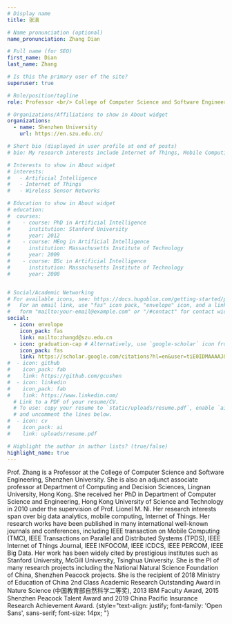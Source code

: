 ```yaml
---
# Display name
title: 张滇

# Name pronunciation (optional)
name_pronunciation: Zhang Dian

# Full name (for SEO)
first_name: Dian
last_name: Zhang

# Is this the primary user of the site?
superuser: true

# Role/position/tagline
role: Professor <br/> College of Computer Science and Software Engineering

# Organizations/Affiliations to show in About widget
organizations:
  - name: Shenzhen University
    url: https://en.szu.edu.cn/

# Short bio (displayed in user profile at end of posts)
# bio: My research interests include Internet of Things, Mobile Computing and Wireless Sensor Networks.

# Interests to show in About widget
# interests:
#   - Artificial Intelligence
#   - Internet of Things
#   - Wireless Sensor Networks

# Education to show in About widget
# education:
#  courses:
#    - course: PhD in Artificial Intelligence
#      institution: Stanford University
#      year: 2012
#    - course: MEng in Artificial Intelligence
#      institution: Massachusetts Institute of Technology
#      year: 2009
#    - course: BSc in Artificial Intelligence
#      institution: Massachusetts Institute of Technology
#      year: 2008


# Social/Academic Networking
# For available icons, see: https://docs.hugoblox.com/getting-started/page-builder/#icons
#   For an email link, use "fas" icon pack, "envelope" icon, and a link in the
#   form "mailto:your-email@example.com" or "/#contact" for contact widget.
social:
  - icon: envelope
    icon_pack: fas
    link: mailto:zhangd@szu.edu.cn
  - icon: graduation-cap # Alternatively, use `google-scholar` icon from `ai` icon pack
    icon_pack: fas
    link: https://scholar.google.com/citations?hl=en&user=tiE0IDMAAAAJ&view_op=list_works&sortby=pubdate
#  - icon: github
#    icon_pack: fab
#    link: https://github.com/gcushen
#  - icon: linkedin
#    icon_pack: fab
#    link: https://www.linkedin.com/
  # Link to a PDF of your resume/CV.
  # To use: copy your resume to `static/uploads/resume.pdf`, enable `ai` icons in `params.yaml`,
  # and uncomment the lines below.
#  - icon: cv
#    icon_pack: ai
#    link: uploads/resume.pdf

# Highlight the author in author lists? (true/false)
highlight_name: true
---
```


Prof. Zhang is a Professor at the College of Computer Science and Software Engineering, Shenzhen University. She is also an adjunct associate professor at Department of Computing and Decision Sciences, Lingnan University, Hong Kong. She received her PhD in Department of Computer Science and Engineering, Hong Kong University of Science and Technology in 2010 under the supervision of Prof. Lionel M. Ni. Her research interests span over big data analytics, mobile computing, Internet of Things. Her research works have been published in many international well-known journals and conferences, including IEEE transaction on Mobile Computing (TMC), IEEE Transactions on Parallel and Distributed Systems (TPDS), IEEE Internet of Things Journal, IEEE INFOCOM, IEEE ICDCS, IEEE PERCOM, IEEE Big Data. Her work has been widely cited by prestigious institutes such as Stanford University, McGill University, Tsinghua University. She is the PI of many research projects including the National Natural Science Foundation of China, Shenzhen Peacock projects. She is the recipient of 2018 Ministry of Education of China 2nd Class Academic Research Outstanding Award in Nature Science (中国教育部自然科学二等奖), 2013 IBM Faculty Award, 2015 Shenzhen Peacock Talent Award and 2019 China Pacific Insurance Research Achievement Award.
{style="text-align: justify; font-family: 'Open Sans', sans-serif; font-size: 14px; "}
